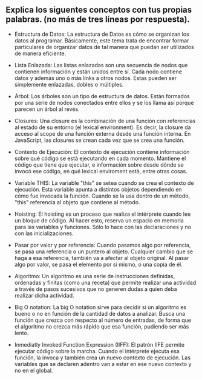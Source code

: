 ## Explica los siguentes conceptos con tus propias palabras. (no más de tres líneas por respuesta).

* Estructura de Datos:
    La estructura de Datos es cómo se organizan los datos al programar. Básicamente, este tema trata de encontrar formar particulares de  organizar datos de tal manera que puedan ser utilizados de manera eficiente.

* Lista Enlazada:
    Las listas enlazadas son una secuencia de nodos que contienen información y están unidos entre sí. Cada nodo contiene datos y ademas uno o más links a otros nodos. Estas pueden ser simplemente enlazadas, dobles o múltiples.

* Árbol:
    Los árboles son un tipo de estructura de datos. Están formados por una serie de nodos conectados entre ellos y se los llama así porque parecen un árbol al revés.
    
* Closures:
    Una closure es la combinación de una función con referencias al estado de su entorno (el lexical environment). Es decir, la closure da acceso al scope de una función externa desde una función interna. En JavaScript, las closures se crean cada vez que se crea una función.

* Contexto de Ejecución:
    El contexto de ejecución contiene información sobre qué código se está ejecutando en cada momento. Mantiene el código que tiene que ejecutar, e información sobre desde dónde se invocó ese código, en qué lexical enviroment está, entre otras cosas.

* Variable THIS:
    La variable "this" se setea cuando se crea el contexto de ejecución. Esta variable apunta a distintos objetos dependiendo en cómo fue invocada la función. Cuando se la usa dentro de un método, "this" referencia al objeto que contiene al método.

* Hoisting:
    El hoisting es un proceso que realiza el intérprete cuando lee un bloque de código. Al hacer esto, reserva un espacio en memoria para las variables y funciones. Sólo lo hace con las declaraciones y no con las inicializaciones.

* Pasar por valor y por referencia:
    Cuando pasamos algo por referencia, se pasa una referencia o un puntero al objeto. Cualquier cambio que se haga a esa referencia, también va a afectar al objeto original. 
    Al pasar algo por valor, se pasa el elemento por sí mismo, o una copia de él.

* Algoritmo:
    Un algoritmo es una serie de instrucciones definidas, ordenadas y finitas (como una receta) que permite realizar una actividad a través de pasos sucesivos que no generen dudas a quien deba realizar dicha actividad. 

* Big O notation:
    La big O notation sirve para decidir si un algoritmo es bueno o no en función de la cantidad de datos a analizar. Busca una función que crezca con respecto al número de entradas, de forma que el algoritmo no crezca más rápido que esa función, pudiendo ser más lento.

* Inmediatly Invoked Function Expression (IIFF):
    El patrón IIFE permite ejecutar código sobre la marcha. Cuando el intérprete ejecuta esa función, la invoca y también crea un nuevo contexto de ejecución. Las variables que se declaren adentro van a estar en ese nuevo contexto y no en el global.